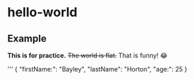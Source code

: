 # hello-world

## Example
**This is for practice.**
~~The world is flat.~~
That is funny! 😂


'''
{
  "firstName:": "Bayley",
  "lastName": "Horton",
  "age:": 25
}
```
